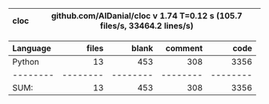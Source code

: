 cloc|github.com/AlDanial/cloc v 1.74  T=0.12 s (105.7 files/s, 33464.2 lines/s)
--- | ---

Language|files|blank|comment|code
:-------|-------:|-------:|-------:|-------:
Python|13|453|308|3356
--------|--------|--------|--------|--------
SUM:|13|453|308|3356
